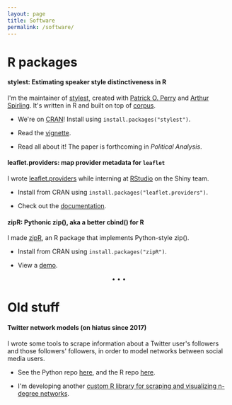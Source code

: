 ```yaml
---
layout: page
title: Software
permalink: /software/
---
```


# R packages

#### stylest: Estimating speaker style distinctiveness in R

I'm the maintainer of <a href="https://cran.r-project.org/web/packages/stylest">stylest</a>, created with <a href="https://github.com/patperry">Patrick O. Perry</a> and <a href="https://github.com/ArthurSpirling/">Arthur Spirling</a>. It's written in R and built on top of <a href="https://cran.r-project.org/web/packages/corpus/index.html">corpus</a>.

* We're on <a href="https://cran.r-project.org/web/packages/stylest">CRAN</a>! Install using `install.packages("stylest")`.

* Read the <a href="https://cran.r-project.org/web/packages/stylest/vignettes/stylest-vignette.html">vignette</a>.

* Read all about it! The paper is forthcoming in _Political Analysis_.

#### leaflet.providers: map provider metadata for `leaflet`

I wrote <a href="https://rstudio.github.io/leaflet.providers/">leaflet.providers</a> while interning at <a href="https://shiny.rstudio.com/">RStudio</a> on the Shiny team.

* Install from CRAN using `install.packages("leaflet.providers")`.

* Check out the <a href="https://rstudio.github.io/leaflet.providers/">documentation</a>.

#### zipR: Pythonic zip(), aka a better cbind() for R

I made <a href="https://cran.r-project.org/web/packages/zipR/">zipR</a>, an R package that implements Python-style zip().

* Install from CRAN using `install.packages("zipR")`.

* View a <a href="https://leslie-huang.github.io/zipr/zipr_demo.html">demo</a>.


<p style="text-align: center;">&bull; &bull; &bull;</p>


# Old stuff

#### Twitter network models (on hiatus since 2017)
I wrote some tools to scrape information about a Twitter user's followers and those followers' followers, in order to model networks between social media users.

* See the Python repo <a href="https://github.com/leslie-huang/twitter-ssscraper">here</a>, and the R repo <a href="https://github.com/leslie-huang/twitter-scrapeR">here</a>.

* I'm developing another <a href="https://github.com/leslie-huang/twitterNetworkGraphR">custom R library for scraping and visualizing n-degree networks</a>.
